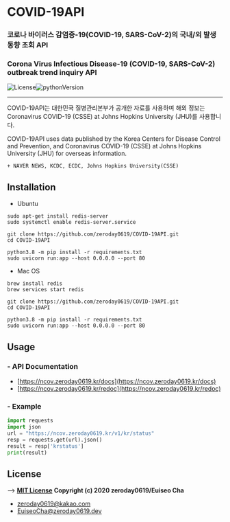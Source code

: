 # COVID-19API

### 코로나 바이러스 감염증-19(COVID-19, SARS-CoV-2)의 국내/외 발생 동향 조회 API
### Corona Virus Infectious Disease-19 (COVID-19, SARS-CoV-2) outbreak trend inquiry API

 ![License](https://img.shields.io/badge/License-MIT-blue)![pythonVersion](https://img.shields.io/badge/python-v3.8-blue)

---

COVID-19API는 대한민국 질병관리본부가 공개한 자료를 사용하며 해외 정보는 Coronavirus COVID-19 (CSSE) at Johns Hopkins University (JHU)를 사용합니다.

COVID-19API uses data published by the Korea Centers for Disease Control and Prevention, and Coronavirus COVID-19 (CSSE) at Johns Hopkins University (JHU) for overseas information.

    + NAVER NEWS, KCDC, ECDC, Johns Hopkins University(CSSE) 

## Installation

- Ubuntu

```shell
sudo apt-get install redis-server
sudo systemctl enable redis-server.service
```

```shell
git clone https://github.com/zeroday0619/COVID-19API.git
cd COVID-19API
```

```shell
python3.8 -m pip install -r requirements.txt
sudo uvicorn run:app --host 0.0.0.0 --port 80
```

- Mac OS

```shell
brew install redis
brew services start redis
```

```shell
git clone https://github.com/zeroday0619/COVID-19API.git
cd COVID-19API
```

```shell
python3.8 -m pip install -r requirements.txt
sudo uvicorn run:app --host 0.0.0.0 --port 80
```

## Usage

### - API Documentation

  - [https://ncov.zeroday0619.kr/docs](https://ncov.zeroday0619.kr/docs)
  - [https://ncov.zeroday0619.kr/redoc](https://ncov.zeroday0619.kr/redoc)

### - Example

```python
import requests
import json
url = "https://ncov.zeroday0619.kr/v1/kr/status"
resp = requests.get(url).json()
result = resp['krstatus']
print(result)
```


## License
--> [**MIT License**](https://github.com/zeroday0619/COVID-19API/blob/master/LICENSE)
**Copyright (c) 2020 zeroday0619/Euiseo Cha**
- zeroday0619@kakao.com
- EuiseoCha@zeroday0619.dev
